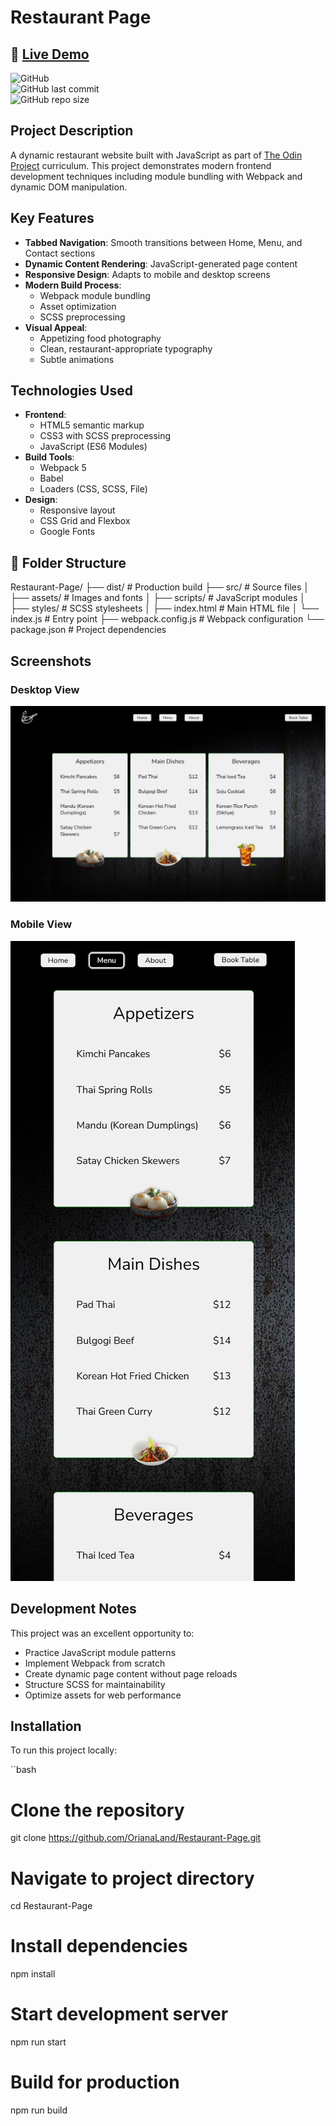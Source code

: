 # Restaurant Page

## 🔗 [Live Demo](https://orianaland.github.io/Restaurant-Page/)

![GitHub](https://img.shields.io/badge/license-MIT-blue.svg)  
![GitHub last commit](https://img.shields.io/github/last-commit/OrianaLand/Restaurant-Page)  
![GitHub repo size](https://img.shields.io/github/repo-size/OrianaLand/Restaurant-Page)

## Project Description

A dynamic restaurant website built with JavaScript as part of [The Odin Project](https://www.theodinproject.com/) curriculum. This project demonstrates modern frontend development techniques including module bundling with Webpack and dynamic DOM manipulation.

## Key Features

- **Tabbed Navigation**: Smooth transitions between Home, Menu, and Contact sections
- **Dynamic Content Rendering**: JavaScript-generated page content
- **Responsive Design**: Adapts to mobile and desktop screens
- **Modern Build Process**:
  - Webpack module bundling
  - Asset optimization
  - SCSS preprocessing
- **Visual Appeal**:
  - Appetizing food photography
  - Clean, restaurant-appropriate typography
  - Subtle animations

## Technologies Used

- **Frontend**:
  - HTML5 semantic markup
  - CSS3 with SCSS preprocessing
  - JavaScript (ES6 Modules)
- **Build Tools**:
  - Webpack 5
  - Babel
  - Loaders (CSS, SCSS, File)
- **Design**:
  - Responsive layout
  - CSS Grid and Flexbox
  - Google Fonts

## 📂 Folder Structure

Restaurant-Page/
├── dist/ # Production build
├── src/ # Source files
│ ├── assets/ # Images and fonts
│ ├── scripts/ # JavaScript modules
│ ├── styles/ # SCSS stylesheets
│ ├── index.html # Main HTML file
│ └── index.js # Entry point
├── webpack.config.js # Webpack configuration
└── package.json # Project dependencies

## Screenshots

### Desktop View

![Desktop View](./screenshot-big-screen.png)

### Mobile View

![Mobile View](./screenshot-small-screen.png)

## Development Notes

This project was an excellent opportunity to:

- Practice JavaScript module patterns
- Implement Webpack from scratch
- Create dynamic page content without page reloads
- Structure SCSS for maintainability
- Optimize assets for web performance

## Installation

To run this project locally:

``bash

# Clone the repository

git clone https://github.com/OrianaLand/Restaurant-Page.git

# Navigate to project directory

cd Restaurant-Page

# Install dependencies

npm install

# Start development server

npm run start

# Build for production

npm run build
